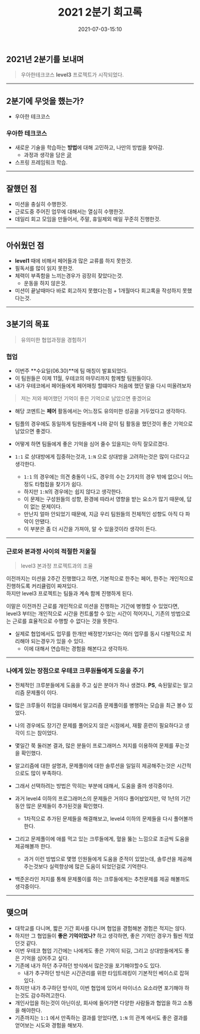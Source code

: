 ﻿---
title: 2021 2분기 회고록 
date: 2021-07-03-15:10
categories:
- My

tags:
- Diary
- Retrospective

photos: 
- https://images.unsplash.com/photo-1511871893393-82e9c16b81e3?ixid=MXwxMjA3fDB8MHxwaG90by1wYWdlfHx8fGVufDB8fHw%3D&ixlib=rb-1.2.1&auto=format&fit=crop&w=500&q=80

---

## 2021년 2분기를 보내며
> 우아한테크코스 **level3** 프로젝트가 시작되었다.


---

## 2분기에 무엇을 했는가?
- 우아한 테크코스 

### 우아한 테크코스
- 새로운 기술을 학습하는 **방법**에 대해 고민하고, 나만의 방법을 찾아감.
  - 과정과 생각을 담은 [글](https://unluckyjung.github.io/edu/2021/07/03/woowa-writing-mission/)
- 스프링 프레임워크 학습.

---

## 잘했던 점
- 미션을 충실히 수행한것.
- 근로도중 주어진 업무에 대해서는 열심히 수행한것.
- 데일리 회고 모임을 만들어서, 주말, 휴일제외 매일 꾸준히 진행한것.

---

## 아쉬웠던 점
- **level1** 때에 비해서 페어들과 많은 교류를 하지 못한것.
- 필독서를 많이 읽지 못한것.
- 체력이 부족함을 느끼는경우가 굉장히 잦았다는것.
  - 운동을 하지 않은것.
- 미션이 끝날때마다 바로 회고하지 못했다는점 + 1개월마다 회고록을 작성하지 못했다는것.


---

## 3분기의 목표
> 유의미한 협업과정을 경험하기

### 협업
- 이번주 **수요일(06.30)**에 팀 매칭이 발표되었다.
- 이 팀원들은 이제 11월, 우테코의 마무리까지 함께할 팀원들이다.
- 내가 우테코에서 페어들에게 페어매칭 할떄마다 처음에 했던 말을 다시 떠올려보자

> 저는 저와 페어했던 기억이 좋은 기억으로 남았으면 좋겠어요

- 해당 코멘트는 **페어** 활동에서는 어느정도 유의미한 성공을 거두었다고 생각하다.

- 팀플의 경우에도 동일하게 팀원들에게 나와 같이 팀 활동을 했던것이 좋은 기억으로 남았으면 좋겠다.
- 어떻게 하면 팀들에게 좋은 기억을 심어 줄수 있을지는 아직 잘모르겠다.
- `1:1` 로 상대방에게 집중하는것과, `1:N` 으로 상대방을 고려하는것은 많이 다르다고 생각한다.
  - `1:1` 의 경우에는 의견 충돌이 나도, 경우의 수는 2가지의 경우 밖에 없으니 어느정도 타협접을 찾기가 쉽다.
  - 하지만 `1:N`의 경우에는 쉽지 않다고 생각한다.
  - 이 문제는 구성원들의 성향, 환경에 따라서 영향을 받는 요소가 많기 때문에, 답이 없는 문제이다.
  - 만난지 얼마 안되었기 때문에, 지금 우리 팀원들의 전체적인 성향도 아직 다 파악이 안됐다.
  - 이 부분은 좀 더 시간을 가져야, 알 수 있을것이라 생각이 든다.

---

### 근로와 본과정 사이의 적절한 저울질
> level3 본과정 프로젝트과의 조율

이전까지는 미션을 2주간 진행했다고 하면, 기본적으로 한주는 페어, 한주는 개인적으로 진행하도록 커리큘럼이 짜져있다.  
하지만 level3 프로젝트는 팀들과 계속 함께 진행하게 된다.  

이말은 이전까진 근로를 개인적으로 미션을 진행하는 기간에 병행할 수 있었다면,  
level3 부터는 개인적으로 시간을 컨트롤할 수 있는 시간이 적어지니, 기존의 방법으로는 근로를 효율적으로 수행할 수 없다는 것을 뜻한다.  

- 실제로 협업에서도 업무를 한개만 배정받기보다는 여러 업무를 동시 다발적으로 처리해야 되는경우가 있을 수 있다.
  - 이에 대해서 연습하는 경험을 해본다고 생각하자.

---

### 나에게 있는 장점으로 우테코 크루원들에게 도움을 주기
- 전체적인 크루분들에게 도움을 주고 싶은 분야가 하나 생겼다. **PS**, 속된말로는 알고리즘 문제풀이 이다.
- 많은 크루들이 취업을 대비해서 알고리즘 문제풀이를 병행하는 모습을 최근 볼수 있었다.
- 나의 경우에도 장기간 문제를 풀어오지 않은 시점에서, 재활 훈련이 필요하다고 생각이 드는 참이었다.


- 몇일간 쭉 둘러본 결과, 많은 분들이 프로그래머스 저지를 이용하여 문제를 푸는것을 확인했다.
- 알고리즘에 대한 설명과, 문제풀이에 대한 솔루션을 일일히 제공해주는것은 시간적으로도 많이 부족하다.
- 그래서 선택하려는 방법은 막히는 부분에 대해서, 도움을 줄까 생각중이다.
  

- 과거 level4 이하의 프로그래머스의 문제들은 거의다 풀어놨었지만, 약 1년의 기간동안 많은 문제들이 추가된것을 확인했다.
  - 1차적으로 추가된 문제들을 해결해보고, level4 이하의 문제들을 다시 풀어볼까 한다.
- 그리고 문제풀이에 애를 먹고 있는 크루들에게, 혈을 뚫는 느낌으로 조금씩 도움을 제공해볼까 한다.
  - 과거 이런 방법으로 몇명 인원들에게 도움을 준적이 있었는데, 솔루션을 제공해주는것보다 실력향상에 많은 도움이 되었던걸로 기억한다.


- 백준온라인 저지를 통해 문제풀이를 하는 크루들에게는 추천문제를 제공 해볼까도 생각중이다.

---

## 맺으며

- 대학교를 다니며, 짧은 기간 회사를 다니며 협업을 경험해본 경험은 적지는 않다.
- 하지만 그 협업들이 **좋은 기억이었나?** 하고 생각하면, 좋은 기억인 경우가 훨씬 적었던것 같다.
- 이번 우테코 협업 기간에는 나에게도 좋은 기억이 되길, 그리고 상대방들에게도 좋은 기억을 심어주고 싶다.
- 기존에 내가 하던 추구하던 방식에서 많은것을 포기해야할수도 있다.
  - 내가 추구하던 방식은 시간관리를 위한 타임트래킹이 기본적인 베이스로 잡혀있다.
- 하지만 내가 추구하던 방식이, 이번 협업에 있어서 마이너스 요소라면 포기해야 하는것도 감수하려고한다.
- 개인사업을 하는것이 아닌이상, 회사에 들어가면 다양한 사람들과 협업을 하고 소통을 해야한다.
- 기존까지는 `1:1` 에서 만족하는 결과를 얻었다면, `1:N` 의 관계 에서도 좋은 결과를 얻어보는 시도와 경험을 해보자.